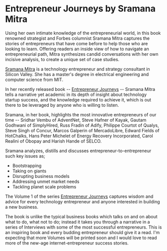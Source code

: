 # Entrepreneur Journeys by Sramana Mitra

Using her own intimate knowledge of the entrepreneurial world, in this book renowned strategist and Forbes columnist Sramana Mitra captures the stories of entrepreneurs that have come before to help those who are looking to learn. Offering readers an inside view of how to navigate an entrepreneurial path, Mitra synthesizes candid conversations with her own incisive analysis, to create a unique set of case studies.

<a href="http://www.sramanamitra.com/">Sramana Mitra</a> is a technology entrepreneur and strategy consultant in Silicon Valley. She has a master's degree in electrical engineering and computer science from MIT.

In her recently released book -- <a href="http://www.amazon.com/dp/1439206872/">Entrepreneur Journeys</a> -- Sramana Mitra tells a narrative yet academic in its depth of insight about technology startup success, and the knowledge required to achieve it, which is out there to be leveraged by anyone who is willing to listen.

Sramana, in her book, highlights the most innovative entrepreneurs of our time -- Sridhar Vembu of AdventNet, Steve Hafner of Kayak, Gautam Godhwani of SimplyHired, Russ Fradin of Adify, Philippe Courtot of Qualys, Steve Singh of Concur, Marcos Galperin of MercadoLibre, Edward Fields of HotChalks, Hans Peter Michelet of Energy Recovery Incorporated, Carol Realini of Obopay and Harish Hande of SELCO.

Sramana analyzes, distills and discusses entrepreneur-to-entrepreneur such key issues as;

- Bootstrapping
- Taking on giants
- Disrupting business models
- Addressing unmet market needs
- Tackling planet scale problems

The Volume 1 of the series <a href="http://www.amazon.com/dp/1439206872/">Entrepreneur Journeys</a> captures wisdom and advice for every technology entrepreneur and anyone interested in building a new business.

The book is unlike the typical business books which talks on and on about what to do, what not to do; instead it takes you through a narrative in a series of Interviews with some of the most successful entrepreneurs. This is an inspiring book and every budding entrepreneur should give it a read. I'm expecting that more Volumes will be printed soon and I would love to read more of the new-age internet-entrepreneur success stories.